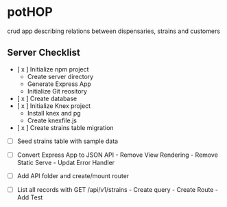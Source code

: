 # potHOP
crud app describing relations between dispensaries, strains and customers

##  Server Checklist

  - [ x ] Initialize npm project
    - Create server directory
    - Generate Express App
    - Initialize Git reository
  - [ x ] Create database
  - [ x ] Initialize Knex project
    - Install knex and pg
    - Create knexfile.js
  - [ x ]  Create strains table migration
  - [  ]  Seed strains table with sample data
  - [  ]  Convert Express App to JSON API
    - Remove View Rendering
    - Remove Static Serve
    - Updat Error Handler
  - [  ]  Add API folder and create/mount router
  - [  ]  List all records with GET /api/v1/strains
    - Create query
    - Create Route
    - Add Test
    
  
